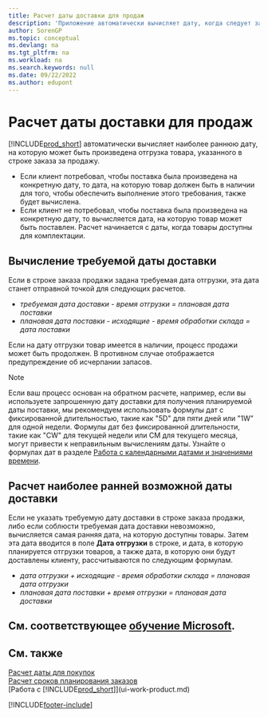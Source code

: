 ```yaml
---
title: Расчет даты доставки для продаж
description: 'Приложение автоматически вычисляет дату, когда следует заказать товар, чтобы он был на складе на определенную дату и доступным для комплектации.'
author: SorenGP
ms.topic: conceptual
ms.devlang: na
ms.tgt_pltfrm: na
ms.workload: na
ms.search.keywords: null
ms.date: 09/22/2022
ms.author: edupont
---
```

# <a name="delivery-date-calculation-for-sales" />Расчет даты доставки для продаж

[!INCLUDE[prod_short](includes/prod_short.md)] автоматически вычисляет наиболее раннюю дату, на которую может быть произведена отгрузка товара, указанного в строке заказа за продажу.

* Если клиент потребовал, чтобы поставка была произведена на конкретную дату, то дата, на которую товар должен быть в наличии для того, чтобы обеспечить выполнение этого требования, также будет вычислена.
* Если клиент не потребовал, чтобы поставка была произведена на конкретную дату, то вычисляется дата, на которую товар может быть поставлен. Расчет начинается с даты, когда товары доступны для комплектации.

## <a name="calculating-a-requested-delivery-date" />Вычисление требуемой даты доставки

Если в строке заказа продажи задана требуемая дата отгрузки, эта дата станет отправной точкой для следующих расчетов.

- *требуемая дата доставки - время отгрузки = плановая дата поставки*
- *плановая дата поставки - исходящие - время обработки склада = дата поставки*

Если на дату отгрузки товар имеется в наличии, процесс продажи может быть продолжен. В противном случае отображается предупреждение об исчерпании запасов.

> [!NOTE]
> Если ваш процесс основан на обратном расчете, например, если вы используете запрошенную дату доставки для получения планируемой даты поставки, мы рекомендуем использовать формулы дат с фиксированной длительностью, такие как "5D" для пяти дней или "1W" для одной недели. Формулы дат без фиксированной длительности, такие как "CW" для текущей недели или CM для текущего месяца, могут привести к неправильным вычислениям даты. Узнайте о формулах дат в разделе [Работа с календарными датами и значениями времени](ui-enter-date-ranges.md).

## <a name="calculating-the-earliest-possible-delivery-date" />Расчет наиболее ранней возможной даты доставки

Если не указать требуемую дату доставки в строке заказа продажи, либо если соблюсти требуемая дата доставки невозможно, вычисляется самая ранняя дата, на которую доступны товары. Затем эта дата вводится в поле **Дата отгрузки** в строке, и дата, в которую планируется отгрузки товаров, а также дата, в которую они будут доставлены клиенту, рассчитываются по следующим формулам.

- *дата отгрузки + исходящие - время обработки склада = плановая дата отгрузки*
- *плановая дата поставки + время отгрузки = плановая дата доставки*

## <a name="see-related-microsoft-training" />См. соответствующее [обучение Microsoft](/training/modules/promising-sales-order-delivery-dynamics-365-business-central/).

## <a name="see-also" />См. также

[Расчет даты для покупок](purchasing-date-calculation-for-purchases.md)  
[Расчет сроков планирования заказов](sales-how-to-calculate-order-promising-dates.md)  
[Работа с [!INCLUDE[prod_short](includes/prod_short.md)]](ui-work-product.md)  

[!INCLUDE[footer-include](includes/footer-banner.md)]
